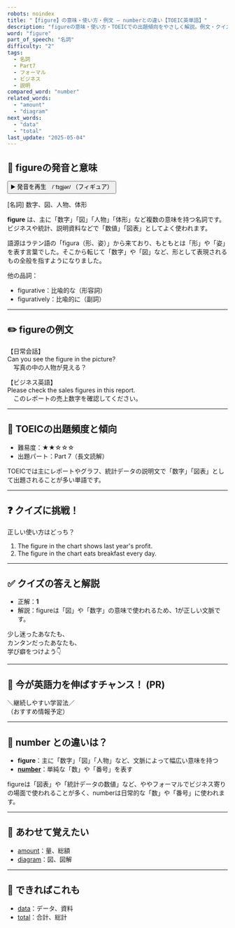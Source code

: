 ```yaml
---
robots: noindex
title: "【figure】の意味・使い方・例文 ― numberとの違い【TOEIC英単語】"
description: "figureの意味・使い方・TOEICでの出題傾向をやさしく解説。例文・クイズ付きでnumberとの違いもわかりやすく学べます。"
word: "figure"
part_of_speech: "名詞"
difficulty: "2"
tags:
  - 名詞
  - Part7
  - フォーマル
  - ビジネス
  - 説明
compared_word: "number"
related_words:
  - "amount"
  - "diagram"
next_words:
  - "data"
  - "total"
last_update: "2025-05-04"
---
```


## 🔰 figureの発音と意味

<button class="play-audio" onclick="playTTS('figure')">
  <span class="play-audio-main">
    ▶️ 発音を再生　/ˈfɪɡjər/
  </span>
  <span class="play-audio-sub">
    （フィギュア）
  </span>
</button>

[名詞] 数字、図、人物、体形

**figure** は、主に「数字」「図」「人物」「体形」など複数の意味を持つ名詞です。ビジネスや統計、説明資料などで「数値」「図表」としてよく使われます。

語源はラテン語の「figura（形、姿）」から来ており、もともとは「形」や「姿」を表す言葉でした。そこから転じて「数字」や「図」など、形として表現されるもの全般を指すようになりました。

他の品詞：  
- figurative：比喩的な（形容詞）
- figuratively：比喩的に（副詞）

---

## ✏️ figureの例文

【日常会話】  
Can you see the figure in the picture?  
　写真の中の人物が見える？

【ビジネス英語】  
Please check the sales figures in this report.  
　このレポートの売上数字を確認してください。

---

## 🎯 TOEICの出題頻度と傾向

- 難易度：★★☆☆☆
- 出題パート：Part 7（長文読解）

TOEICでは主にレポートやグラフ、統計データの説明文で「数字」「図表」として出題されることが多い単語です。

---

## ❓ クイズに挑戦！

正しい使い方はどっち？

1. The figure in the chart shows last year's profit.  
2. The figure in the chart eats breakfast every day.

---

## ✅ クイズの答えと解説

- 正解：**1**
- 解説：figureは「図」や「数字」の意味で使われるため、1が正しい文脈です。

少し迷ったあなたも、  
カンタンだったあなたも、  
学び癖をつけよう👇️

---

## 🚀 今が英語力を伸ばすチャンス！ (PR)

<div class="info-center">
＼継続しやすい学習法／<br>  
（おすすめ情報予定）
</div>

---

## 🤔  number との違いは？

- **figure**：主に「数字」「図」「人物」など、文脈によって幅広い意味を持つ
- **[number](/word/number/)**：単純な「数」や「番号」を表す

figureは「図表」や「統計データの数値」など、ややフォーマルでビジネス寄りの場面で使われることが多く、numberは日常的な「数」や「番号」に使われます。

---

## 🧩 あわせて覚えたい

- [amount](/word/amount/)：量、総額
- [diagram](/word/diagram/)：図、図解

---

## 📖 できればこれも

- [data](/word/data/)：データ、資料
- [total](/word/total/)：合計、総計

<!-- cvid: aid28_bid09 -->
